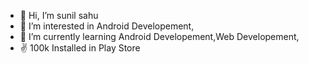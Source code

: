- 👋 Hi, I’m sunil sahu
- 👀 I’m interested in Android Developement,
- 🌱 I’m currently learning Android Developement,Web Developement,
- ✌  100k Installed  in Play Store



